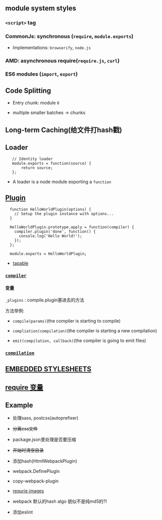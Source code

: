 ## module system styles

### `<script>` tag

### CommonJs: synchronous (`require`, `module.exports`)
* Implementations: `browserify`, `node.js`

### AMD: asynchronous require(`require.js`,  `curl`)

### ES6 modules (`import`, `export`)


## Code Splitting

* Entry chunk: module `0`

* multiple smaller batches -> chunks

## Long-term Caching(给文件打hash戳)


## Loader

```
   // Identity loader
   module.exports = function(source) {
       return source;
   };
```
* A loader is a node module exporting a `function`

## [Plugin](https://webpack.github.io/docs/plugins.html)
```
  function HelloWorldPlugin(options) {
    // Setup the plugin instance with options...
  }

  HelloWorldPlugin.prototype.apply = function(compiler) {
    compiler.plugin('done', function() {
      console.log('Hello World!');
    });
  };

  module.exports = HelloWorldPlugin;
```

* [tapable](https://www.npmjs.com/package/tapable)

### [`compiler`](https://webpack.github.io/docs/plugins.html#the-compiler-instance)

#### 变量
`_plugins` : compile.plugin塞进去的方法


方法举例:

* `compile(params)`(the compiler is starting to compile)

* `compliation(compilation)`(the compiler is starting a new compilation)

* `emit(compilation, callback)`(the compiler is going to emit files)



### [`compilation`](https://webpack.github.io/docs/plugins.html#the-compilation-instance)



## [EMBEDDED STYLESHEETS](https://webpack.github.io/docs/stylesheets.html)

## [require 变量](https://webpack.github.io/docs/context.html)


## Example

* 处理sass, postcss(autoprefixer)

* ~~分离css文件~~

* package.json里处理是否要压缩

* ~~开始时清空目录~~

* 添加hash(HtmlWebpackPlugin)

* webpack.DefinePlugin

* copy-webpack-plugin

* [requrie images](http://stackoverflow.com/questions/30485183/webpack-require-relative-image)

* webpack 默认的hash algo 貌似不是纯md5的?!

* 添加eslint
